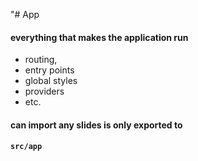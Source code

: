 "# App

#### everything that makes the application run

* routing,
* entry points
* global styles
* providers
* etc.

#### can import any slides&#xA;is only exported to

#### `src/app`

